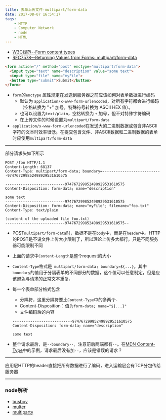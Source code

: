 ```yaml
---
title: 表单上传文件-multipart/form-data
date: 2017-08-07 16:54:17
tags:
    - HTTP
    - Computer Network
    - node
    - HTML
---
```


<!-- more -->

- [W3C规范--Form content types](https://www.w3.org/TR/html401/interact/forms.html#h-17.13.4)
- [RFC7578--Returning Values from Forms: multipart/form-data](https://tools.ietf.org/html/rfc7578)

```html
<form action="/" method="post" enctype="multipart/form-data">
  <input type="text" name="description" value="some text">
  <input type="file" name="myFile">
  <button type="submit">Submit</button>
</form>
```
- `form`的`enctype` 属性规定在发送到服务器之前应该如何对表单数据进行编码
  - 默认为 `application/x-www-form-urlencoded`，对所有字符都会进行编码（空格转换为 "+" 加号，特殊符号转换为 ASCII HEX 值）。
  - 也可以设置为`text/plain`，空格转换为 `+` 加号，但不对特殊字符编码
  - 在上传文件的时候设置为`multipart/form-data`
- `application/x-www-form-urlencoded`在发送大的二进制数据或包含非ASCII字符的文本时效率很低。在提交包含文件、非ASCII数据和二进制数据的表单时应使用`multipart/form-data`


---

部分请求头如下所示
```
POST /foo HTTP/1.1
Content-Length: 68137
Content-Type: multipart/form-data; boundary=---------------------------974767299852498929531610575

---------------------------974767299852498929531610575
Content-Disposition: form-data; name="description" 

some text
---------------------------974767299852498929531610575
Content-Disposition: form-data; name="myFile"; filename="foo.txt" 
Content-Type: text/plain 

(content of the uploaded file foo.txt)
---------------------------974767299852498929531610575--
```
- POST`multipart/form-data`时，数据不是在`body`中，而是在`header`中。HTTP的POST是不设文件上传大小限制了，所以理论上传多大都行，只是不同服务器可能限制不同
- 上面的请求中`Content-Length`是整个request的大小
- `Content-Type`格式是` multipart/form-data; boundary=${...}`，其中`boundary`的值用于分隔表单的不同部分的数据，这个值可以任意制定，但是应该避免与请求的正常文本重复，
- 每一个表单部分格式包含
  - 分隔符，这里分隔符要比`Content-Type`中的多两个`-`
  - Content-Disposition：值为`form-data; name="${...}"`
  - 文件编码后的内容
  
  ```
  ---------------------------974767299852498929531610575
  Content-Disposition: form-data; name="description" 

  some text
  ```
- 整个请求最后，是`--boundary--`，注意前后两端都有`--`。在[MDN  Content-Type](https://developer.mozilla.org/en-US/docs/Web/HTTP/Headers/Content-Type)中的示例，请求最后没有加`--`，应该是错误的请求？

---

应用层HTTP的header直接把所有数据进行了编码，进入运输层会有TCP分包传给服务器

---

### node解析
- [busboy](https://github.com/mscdex/busboy)
- [multer](https://github.com/expressjs/multer)
- [multiparty](https://github.com/pillarjs/multiparty)